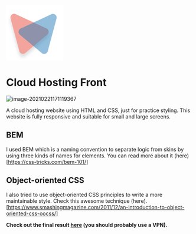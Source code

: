 ![logo](./images/tab.svg) 
# Cloud Hosting Front

![image-20210221171119367](https://uupload.ir/files/93ei_selection_128.png)


A cloud hosting website using HTML and CSS, just for practice styling.
This website is fully responsive and suitable for small and large screens.

## BEM
I used BEM which is a naming convention to separate logic from skins by using three kinds of names for elements.
You can read more about it (here)[https://css-tricks.com/bem-101/]

## Object-oriented CSS
I also tried to use object-oriented CSS principles to write a more maintainable style.
Check this awesome technique (here).[https://www.smashingmagazine.com/2011/12/an-introduction-to-object-oriented-css-oocss/]

**Check out the final result [here](https://cloud-hosting-front.netlify.app/) (you should probably use a VPN).**




